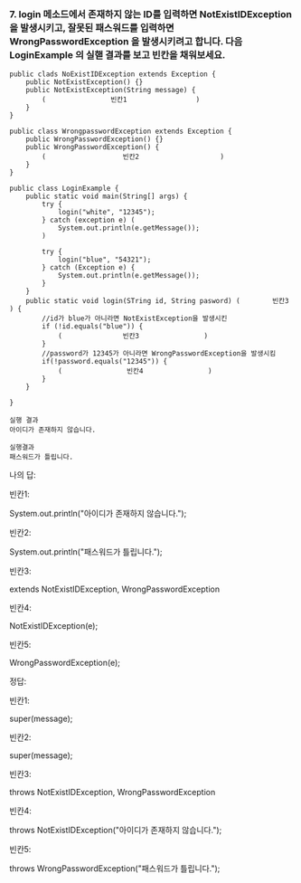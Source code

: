 ### 7. login 메소드에서 존재하지 않는 ID를 입력하면 NotExistIDException 을 발생시키고, 잘못된 패스워드를 입력하면 WrongPasswordException 을 발생시키려고 합니다. 다음 LoginExample  의 실핻 결과를 보고 빈칸을 채워보세요.

```
public clads NoExistIDException extends Exception {
    public NotExistException() {}
    public NotExistException(String message) {
        (                빈칸1                 )
    }
}
```
```
public class WrongpasswordException extends Exception {
    public WrongPasswordException() {}
    public WrongPasswordException() {
        (                   빈칸2                    )
    }
}
```
```
public class LoginExample {
    public static void main(String[] args) {
        try {
            login("white", "12345");
        } catch (exception e) (
            System.out.println(e.getMessage());
        )
        
        try {
            login("blue", "54321");
        } catch (Exception e) {
            System.out.println(e.getMessage());
        }
    }
    public static void login(STring id, String pasword) (        빈칸3          ) {
        //id가 blue가 아니라면 NotExistException을 발생시킨
        if (!id.equals("blue")) {
            (               빈칸3                )
        }
        //password가 12345가 아니라면 WrongPasswordException을 발생시킴
        if(!password.equals("12345")) {
            (                빈칸4                )
        }
    }

}
```
    실행 결과
    아이디가 존재하지 않습니다.

    실행결과
    패스워드가 틀립니다.

나의 답:

빈칸1:

System.out.println("아이디가 존재하지 않습니다.");

빈칸2:

System.out.println("패스워드가 틀립니다.");

빈칸3:

extends NotExistIDException, WrongPasswordException

빈칸4:

NotExistIDException(e);

빈칸5:

WrongPasswordException(e);

정답:

빈칸1:

super(message);

빈칸2:

super(message);

빈칸3:

throws NotExistIDException, WrongPasswordException

빈칸4:

throws NotExistIDException("아이디가 존재하지 않습니다.");

빈칸5:

throws WrongPasswordException("패스워드가 틀립니다.");